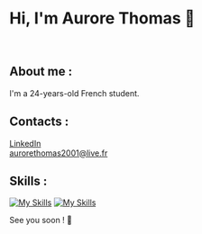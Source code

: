 # Hi, I'm Aurore Thomas 👋 
 </br>
 
## About me :
I'm a 24-years-old French student.
  
 ## Contacts :
[LinkedIn](https://www.linkedin.com/in/aurore-thomas-laplateforme "My LinkedIn") </br>
[aurorethomas2001@live.fr](mailto:aurorethomas2001@live.fr "Send my an email")

## Skills : 
[![My Skills](https://skillicons.dev/icons?i=java,cs,cpp,go,py,mysql,postgres,linux,git)](https://skillicons.dev)
[![My Skills](https://skillicons.dev/icons?i=js,html,css,figma,powershell)](https://skillicons.dev)

See you soon ! 👋



<!--
**aurore-thomas/aurore-thomas** is a ✨ _special_ ✨ repository because its `README.md` (this file) appears on your GitHub profile.

Here are some ideas to get you started:

- 🔭 I’m currently working on ...
- 🌱 I’m currently learning ...
- 👯 I’m looking to collaborate on ...
- 🤔 I’m looking for help with ...
- 💬 Ask me about ...
- 📫 How to reach me: ...
- 😄 Pronouns: ...
- ⚡ Fun fact: ...
-->
